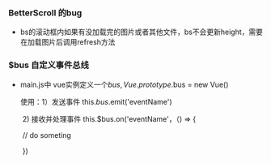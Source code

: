### BetterScroll 的bug

- bs的滚动框内如果有没加载完的图片或者其他文件，bs不会更新height，需要在加载图片后调用refresh方法

### $bus 自定义事件总线

- main.js中 vue实例定义一个$bus ,Vue.prototype.$bus = new Vue()

  使用：1）发送事件 this.$bus.$emit('eventName')

  ​			2) 接收并处理事件  this.$bus.on('eventName'，（) => {

  ​											  // do someting

  ​											})